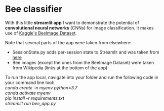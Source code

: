 # Bee classifier

With this little **streamlit app** I want to demonstrate the potential of **convolutional neural networks** (CNNs) for image classification. 
It makes use of [Kaggle's BeeImage Dataset](https://www.kaggle.com/jenny18/honey-bee-annotated-images).

Note that several parts of the app were taken from elsewhere:
- SessionState.py adds per-session state to Streamlit and was taken from [here](https://gist.github.com/tvst/036da038ab3e999a64497f42de966a92)
- Bee images (except the ones from the BeeImage Dataset) were taken from Wikipedia (links at the bottom of the app)

To run the app local, navigate into your folder and run the following code in your command line tool:  
*conda create -n myenv python=3.7*  
*conda activate myenv*  
*pip install -r requirements.txt*  
*streamlit run bee_app.py*

